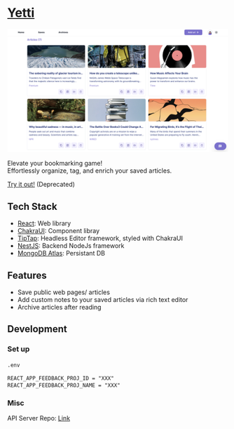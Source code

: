 # [Yetti](yettisave.co)
<img src="./LandingPagePreview.svg">

Elevate your bookmarking game! <br>
Effortlessly organize, tag, and enrich your saved articles.

[Try it out!](yettisave.co) (Deprecated)

## Tech Stack
* [React](https://react.dev/): Web library
* [ChakraUI](https://chakra-ui.com/): Component libray
* [TipTap](https://tiptap.dev/introduction): Headless Editor framework, styled with ChakraUI
* [NestJS](https://nestjs.com/): Backend NodeJs framework
* [MongoDB Atlas](https://www.mongodb.com/atlas/database): Persistant DB

## Features
* Save public web pages/ articles
* Add custom notes to your saved articles via rich text editor
* Archive articles after reading

## Development

### Set up
`.env`
```
REACT_APP_FEEDBACK_PROJ_ID = "XXX"
REACT_APP_FEEDBACK_PROJ_NAME = "XXX"
```

### Misc
API Server Repo: [Link](https://github.com/nsoybean/page-pal)
